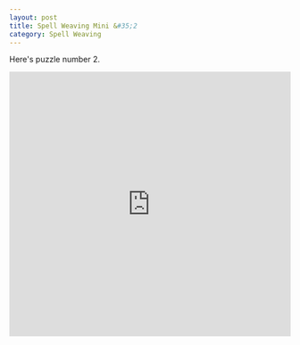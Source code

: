 ```yaml
---
layout: post
title: Spell Weaving Mini &#35;2
category: Spell Weaving
---
```


Here's puzzle number 2.

<iframe src="https://jpd236.github.io/html5-crossword-solver/index.html?puzzle={{ '/public/puzzles/SpellWeavingMini2.jpz' | absolute_url }}"
        frameborder="0"
        width="100%"
        height="475">
</iframe>
